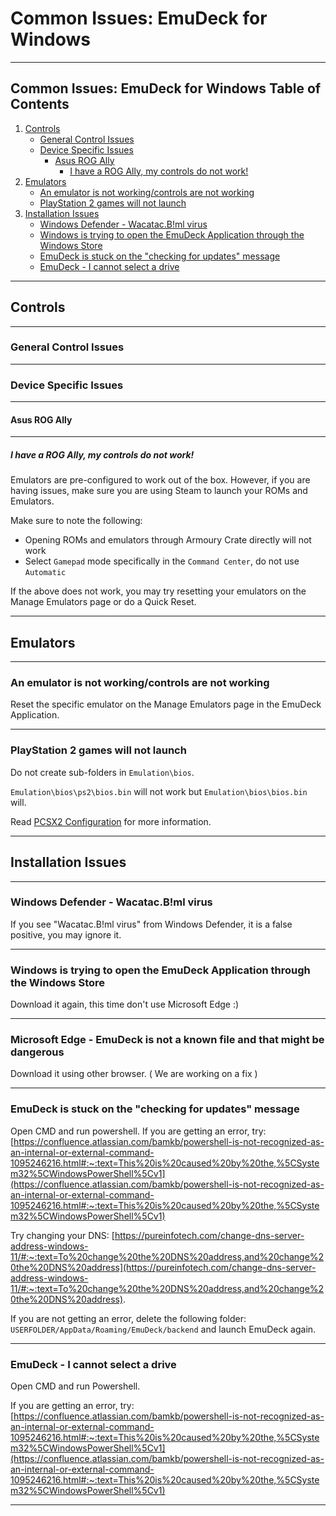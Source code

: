 # Common Issues: EmuDeck for Windows

***

## Common Issues: EmuDeck for Windows Table of Contents

1. [Controls](#controls)
    - [General Control Issues](#general-control-issues)
    - [Device Specific Issues](#device-specific-issues)
        - [Asus ROG Ally](#asus-rog-ally)
            - [I have a ROG Ally, my controls do not work!](#i-have-a-rog-ally-my-controls-do-not-work)
2. [Emulators](#emulators)
    - [An emulator is not working/controls are not working](#an-emulator-is-not-workingcontrols-are-not-working)
    - [PlayStation 2 games will not launch](#playstation-2-games-will-not-launch)
3. [Installation Issues](#installation-issues)
    - [Windows Defender - Wacatac.B!ml virus](#windows-defender---wacatacbml-virus)
    - [Windows is trying to open the EmuDeck Application through the Windows Store](#windows-is-trying-to-open-the-emudeck-application-through-the-windows-store)
    - [EmuDeck is stuck on the "checking for updates" message](#emudeck-is-stuck-on-the-checking-for-updates-message)
    - [EmuDeck - I cannot select a drive](#emudeck---i-cannot-select-a-drive)

***

## Controls

***

### General Control Issues

***

### Device Specific Issues

***

#### Asus ROG Ally

***

##### I have a ROG Ally, my controls do not work!

Emulators are pre-configured to work out of the box. However, if you are having issues, make sure you are using Steam to launch your ROMs and Emulators. 

Make sure to note the following:

* Opening ROMs and emulators through Armoury Crate directly will not work
* Select `Gamepad` mode specifically in the `Command Center`, do not use `Automatic`

If the above does not work, you may try resetting your emulators on the Manage Emulators page or do a Quick Reset.

***

## Emulators

***

### An emulator is not working/controls are not working

Reset the specific emulator on the Manage Emulators page in the EmuDeck Application. 

***

### PlayStation 2 games will not launch

Do not create sub-folders in `Emulation\bios`.

`Emulation\bios\ps2\bios.bin` will not work but `Emulation\bios\bios.bin` will.

Read [PCSX2 Configuration](../../emulators/windows/pcsx2.md#pcsx2-configuration) for more information. 

***

## Installation Issues

***

### Windows Defender - Wacatac.B!ml virus

If you see "Wacatac.B!ml virus" from Windows Defender, it is a false positive, you may ignore it.

***

### Windows is trying to open the EmuDeck Application through the Windows Store

Download it again, this time don't use Microsoft Edge :)

***

### Microsoft Edge - EmuDeck is not a known file and that might be dangerous

Download it using other browser. ( We are working on a fix )

***

### EmuDeck is stuck on the "checking for updates" message


Open CMD and run powershell. If you are getting an error, try: [https://confluence.atlassian.com/bamkb/powershell-is-not-recognized-as-an-internal-or-external-command-1095246216.html#:~:text=This%20is%20caused%20by%20the,%5CSystem32%5CWindowsPowerShell%5Cv1](https://confluence.atlassian.com/bamkb/powershell-is-not-recognized-as-an-internal-or-external-command-1095246216.html#:~:text=This%20is%20caused%20by%20the,%5CSystem32%5CWindowsPowerShell%5Cv1)

Try changing your DNS: [https://pureinfotech.com/change-dns-server-address-windows-11/#:~:text=To%20change%20the%20DNS%20address,and%20change%20the%20DNS%20address](https://pureinfotech.com/change-dns-server-address-windows-11/#:~:text=To%20change%20the%20DNS%20address,and%20change%20the%20DNS%20address).

If you are not getting an error, delete the following folder: `USERFOLDER/AppData/Roaming/EmuDeck/backend` and launch EmuDeck again.

***

### EmuDeck - I cannot select a drive

Open CMD and run Powershell. 

If you are getting an error, try: [https://confluence.atlassian.com/bamkb/powershell-is-not-recognized-as-an-internal-or-external-command-1095246216.html#:~:text=This%20is%20caused%20by%20the,%5CSystem32%5CWindowsPowerShell%5Cv1](https://confluence.atlassian.com/bamkb/powershell-is-not-recognized-as-an-internal-or-external-command-1095246216.html#:~:text=This%20is%20caused%20by%20the,%5CSystem32%5CWindowsPowerShell%5Cv1)

***